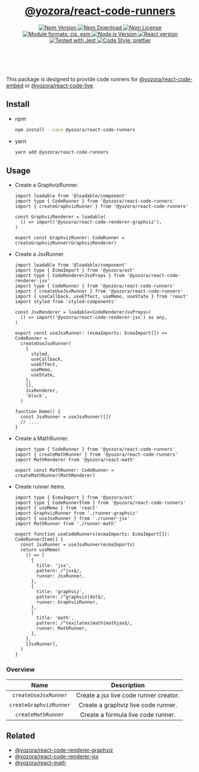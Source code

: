 <header>
  <h1 align="center">
    <a href="https://github.com/yozorajs/yozora-react/tree/main/packages/code-runners#readme">@yozora/react-code-runners</a>
  </h1>
  <div align="center">
    <a href="https://www.npmjs.com/package/@yozora/react-code-runners">
      <img
        alt="Npm Version"
        src="https://img.shields.io/npm/v/@yozora/react-code-runners.svg"
      />
    </a>
    <a href="https://www.npmjs.com/package/@yozora/react-code-runners">
      <img
        alt="Npm Download"
        src="https://img.shields.io/npm/dm/@yozora/react-code-runners.svg"
      />
    </a>
    <a href="https://www.npmjs.com/package/@yozora/react-code-runners">
      <img
        alt="Npm License"
        src="https://img.shields.io/npm/l/@yozora/react-code-runners.svg"
      />
    </a>
    <a href="#install">
      <img
        alt="Module formats: cjs, esm"
        src="https://img.shields.io/badge/module_formats-cjs%2C%20esm-green.svg"
      />
    </a>
    <a href="https://github.com/nodejs/node">
      <img
        alt="Node.js Version"
        src="https://img.shields.io/node/v/@yozora/react-code-runners"
      />
    </a>
    <a href="https://github.com/facebook/react">
      <img
        alt="React version"
        src="https://img.shields.io/npm/dependency-version/@yozora/react-code-runners/peer/react"
      />
    </a>
    <a href="https://github.com/facebook/jest">
      <img
        alt="Tested with Jest"
        src="https://img.shields.io/badge/tested_with-jest-9c465e.svg"
      />
    </a>
    <a href="https://github.com/prettier/prettier">
      <img
        alt="Code Style: prettier"
        src="https://img.shields.io/badge/code_style-prettier-ff69b4.svg?style=flat-square"
      />
    </a>
  </div>
</header>
<br/>

This package is designed to provide code runners for [@yozora/react-code-embed][]
or [@yozora/react-code-live][].


## Install

* npm

  ```bash
  npm install --save @yozora/react-code-runners
  ```

* yarn

  ```bash
  yarn add @yozora/react-code-runners
  ```

## Usage

* Create a GraphvizRunner.

  ```tsx title="./runner-graphviz.tsx"
  import loadable from '@loadable/component'
  import type { CodeRunner } from '@yozora/react-code-runners'
  import { createGraphvizRunner } from '@yozora/react-code-runners'

  const GraphvizRenderer = loadable(
    () => import('@yozora/react-code-renderer-graphviz'),
  )

  export const GraphvizRunner: CodeRunner = createGraphvizRunner(GraphvizRenderer)
  ```

* Create a JsxRunner.

  ```tsx title="./runner-jsx.tsx"
  import loadable from '@loadable/component'
  import type { EcmaImport } from '@yozora/ast'
  import type { CodeRendererJsxProps } from '@yozora/react-code-renderer-jsx'
  import type { CodeRunner } from '@yozora/react-code-runners'
  import { createUseJsxRunner } from '@yozora/react-code-runners'
  import { useCallback, useEffect, useMemo, useState } from 'react'
  import styled from 'styled-components'

  const JsxRenderer = loadable<CodeRendererJsxProps>(
    () => import('@yozora/react-code-renderer-jsx') as any,
  )

  export const useJsxRunner: (ecmaImports: EcmaImport[]) => CodeRunner =
    createUseJsxRunner(
      {
        styled,
        useCallback,
        useEffect,
        useMemo,
        useState,
      },
      [],
      JsxRenderer,
      'block',
    )

  function Demo() {
    const JsxRunner = useJsxRunner([])
    // ....
  }
  ```

* Create a MathRunner.

  ```tsx title="./runner-math.tsx"
  import type { CodeRunner } from '@yozora/react-code-runners'
  import { createMathRunner } from '@yozora/react-code-runners'
  import MathRenderer from '@yozora/react-math'

  export const MathRunner: CodeRunner = createMathRunner(MathRenderer)
  ```

* Create runner items.

  ```tsx title="./runner.tsx"
  import type { EcmaImport } from '@yozora/ast'
  import type { CodeRunnerItem } from '@yozora/react-code-runners'
  import { useMemo } from 'react'
  import GraphvizRunner from './runner-graphviz'
  import { useJsxRunner } from './runner-jsx'
  import MathRunner from './runner-math'

  export function useCodeRunners(ecmaImports: EcmaImport[]): CodeRunnerItem[] {
    const JsxRunner = useJsxRunner(ecmaImports)
    return useMemo(
      () => [
        {
          title: 'jsx',
          pattern: /^jsx$/,
          runner: JsxRunner,
        },
        {
          title: 'graphviz',
          pattern: /^graphviz|dot$/,
          runner: GraphvizRunner,
        },
        {
          title: 'math',
          pattern: /^tex|latex|math|mathjax$/,
          runner: MathRunner,
        },
      ],
      [JsxRunner],
    )
  }
  ```


### Overview

Name                    | Description
:----------------------:|:-------------------------------------------:
`createUseJsxRunner`    | Create a jsx live code runner creator.
`createGraphvizRunner`  | Create a graphviz live code runner.
`createMathRunner`      | Create a formula live code runner.



## Related

* [@yozora/react-code-renderer-graphviz][]
* [@yozora/react-code-renderer-jsx][] 
* [@yozora/react-math][]


[@yozora/react-code-embed]: ../code-live/README.md
[@yozora/react-code-live]: ../code-live/README.md
[@yozora/react-code-renderer-graphviz]: ../code-renderer-graphviz/README.md
[@yozora/react-code-renderer-jsx]: ../code-renderer-jsx/README.md
[@yozora/react-math]: ../math/README.md